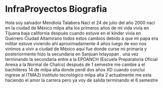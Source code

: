 # InfraProyectos Biografia

Hola soy salvador Mendiola Talabera Nací el 24 de julio del año 2000 nací en la ciudad de México milpa alta los primeros años 
de mi vida vivía en Tijuana baja california después cuando estuve en el kínder vivía en Guerrero Ciudad Altamirano todos estos 
cambios debido a que mi papa era militar estuve viviendo ahí aproximadamente 4 años luego de eso nos vinimos a vivir a ciudad 
de México aquí fue donde curse mi primaria y posteriormente hizo la secundaria en Sanjuan Ixtayopan .
una vez terminando la secundaria entre a la EPOANCH (Escuela Preparatoria Oficial Anexa a la Normal de Chalco) después de 1 
semestre me cambie a el bachilleres 14 de milpa alta donde perdí dos años XD cuando concluí ingrese al ITMA2) instituto tecnológico 
milpa alta 2 actualmente me esta haciendo el amor la carrera pero ya voy de salida terminando el 6 semestre
